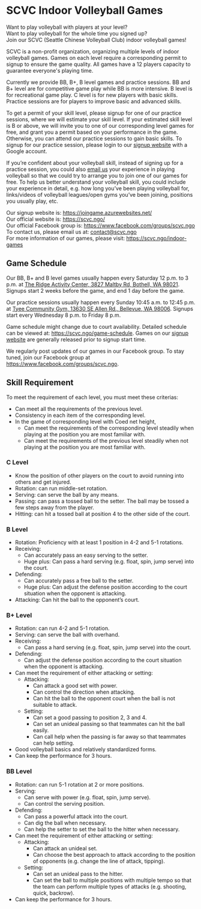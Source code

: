# SCVC Indoor Volleyball Games

Want to play volleyball with players at your level?  
Want to play volleyball for the whole time you signed up?  
Join our SCVC (Seattle Chinese Volleyball Club) indoor volleyball games!  

SCVC is a non-profit organization, organizing multiple levels of indoor volleyball games. Games on each level require a corresponding permit to signup to ensure the game quality. All games have a 12 players capacity to guarantee everyone's playing time.

Currently we provide BB, B+, B level games and practice sessions. BB and B+ level are for competitive game play while BB is more intensive. B level is for recreational game play. C level is for new players with basic skills. Practice sessions are for players to improve basic and advanced skills.

To get a permit of your skill level, please signup for one of our practice sessions, where we will estimate your skill level. If your estimated skill level is B or above, we will invite you to one of our corresponding level games for free, and grant you a permit based on your performance in the game. Otherwise, you can attend our practice sessions to gain basic skills. To signup for our practice session, please login to our [signup website](https://joingame.azurewebsites.net/) with a Google account.

If you’re confident about your volleyball skill, instead of signing up for a practice session, you could also [email us](mailto:contact@scvc.ngo) your experience in playing volleyball so that we could try to arrange you to join one of our games for free. To help us better understand your volleyball skill, you could include your experience in detail, e.g. how long you’ve been playing volleyball for, links/videos of volleyball leagues/open gyms you’ve been joining, positions you usually play, etc.

Our signup website is: <https://joingame.azurewebsites.net/>  
Our official website is: <https://scvc.ngo/>  
Our official Facebook group is: <https://www.facebook.com/groups/scvc.ngo>  
To contact us, please email us at: <contact@scvc.ngo>  
For more information of our games, please visit: <https://scvc.ngo/indoor-games>  


## Game Schedule

Our BB, B+ and B level games usually happen every Saturday 12 p.m. to 3 p.m. at [The Ridge Activity Center, 3827 Maltby Rd, Bothell, WA 98021](https://maps.app.goo.gl/M5TH2UFadUd7gX5k9). Signups start 2 weeks before the game, and end 1 day before the game.

Our practice sessions usually happen every Sunday 10:45 a.m. to 12:45 p.m. at [Tyee Community Gym, 13630 SE Allen Rd., Bellevue, WA 98006](https://maps.app.goo.gl/n8wsss9psEm7j2SY9). Signups start every Wednesday 8 p.m. to Friday 8 p.m.

Game schedule might change due to court availability. Detailed schedule can be viewed at: <https://scvc.ngo/game-schedule>. Games on our [signup website](https://joingame.azurewebsites.net/) are generally released prior to signup start time.

We regularly post updates of our games in our Facebook group. To stay tuned, join our Facebook group at <https://www.facebook.com/groups/scvc.ngo>.


## Skill Requirement

To meet the requirement of each level, you must meet these criterias:
- Can meet all the requirements of the previous level.
- Consistency in each item of the corresponding level.
- In the game of corresponding level with Coed net height,
    - Can meet the requirements of the corresponding level steadily when playing at the position you are most familiar with.
    - Can meet the requirements of the previous level steadily when not playing at the position you are most familiar with.

### C Level

- Know the position of other players on the court to avoid running into others and get injured.
- Rotation: can run middle-set rotation.
- Serving: can serve the ball by any means.
- Passing: can pass a tossed ball to the setter. The ball may be tossed a few steps away from the player.
- Hitting: can hit a tossed ball at position 4 to the other side of the court.

### B Level

- Rotation: Proficiency with at least 1 position in 4-2 and 5-1 rotations.
- Receiving:
    - Can accurately pass an easy serving to the setter.
    - Huge plus: Can pass a hard serving (e.g. float, spin, jump serve) into the court.
- Defending:
    - Can accurately pass a free ball to the setter.
    - Huge plus: Can adjust the defense position according to the court situation when the opponent is attacking.
- Attacking: Can hit the ball to the opponent’s court.


### B+ Level

- Rotation: can run 4-2 and 5-1 rotation.
- Serving: can serve the ball with overhand.
- Receiving:
    - Can pass a hard serving (e.g. float, spin, jump serve) into the court.
- Defending:
    - Can adjust the defense position according to the court situation when the opponent is attacking.
- Can meet the requirement of either attacking or setting:
    - Attacking:
        - Can attack a good set with power.
        - Can control the direction when attacking.
        - Can hit the ball to the opponent court when the ball is not suitable to attack.
    - Setting:
        - Can set a good passing to position 2, 3 and 4.
        - Can set an unideal passing so that teammates can hit the ball easily.
        - Can call help when the passing is far away so that teammates can help setting.
- Good volleyball basics and relatively standardized forms.
- Can keep the performance for 3 hours.

### BB Level

- Rotation: can run 5-1 rotation at 2 or more positions.
- Serving:
    - Can serve with power (e.g. float, spin, jump serve).
    - Can control the serving position.
- Defending:
    - Can pass a powerful attack into the court.
    - Can dig the ball when necessary.
    - Can help the setter to set the ball to the hitter when necessary.
- Can meet the requirement of either attacking or setting:
    - Attacking:
        - Can attack an unideal set.
        - Can choose the best approach to attack according to the position of opponents (e.g. change the line of attack, tipping).
    - Setting:
        - Can set an unideal pass to the hitter.
        - Can set the ball to multiple positions with multiple tempo so that the team can perform multiple types of attacks (e.g. shooting, quick, backrow).
- Can keep the performance for 3 hours.

